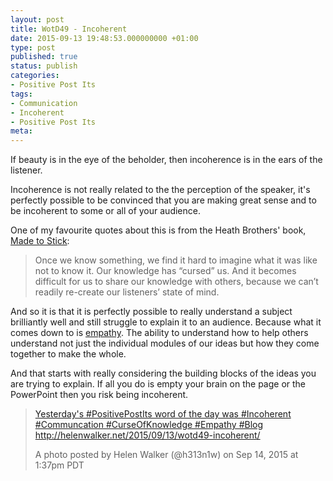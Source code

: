 ```yaml
---
layout: post
title: WotD49 - Incoherent
date: 2015-09-13 19:48:53.000000000 +01:00
type: post
published: true
status: publish
categories:
- Positive Post Its
tags:
- Communication
- Incoherent
- Positive Post Its
meta:
---
```

<p>If beauty is in the eye of the beholder, then incoherence is in the ears of the listener.</p>
<p>Incoherence is not really related to the the perception of the speaker, it's perfectly possible to be convinced that you are making great sense and to be incoherent to some or all of your audience.</p>
<p>One of my favourite quotes about this is from the Heath Brothers' book, <a title="the Heath Brothers" href="http://heathbrothers.com/books/made-to-stick/" target="_blank">Made to Stick</a>:</p>
<blockquote><p>Once we know something, we find it hard to imagine what it was like not to know it. Our knowledge has “cursed” us. And it becomes difficult for us to share our knowledge with others, because we can’t readily re-create our listeners’ state of mind.</p></blockquote>
<p>And so it is that it is perfectly possible to really understand a subject brilliantly well and still struggle to explain it to an audience. Because what it comes down to is <a title="Empathy" href="http://helenwalker.net/2014/07/27/empathy/" target="_blank">empathy</a>. The ability to understand how to help others understand not just the individual modules of our ideas but how they come together to make the whole.</p>
<p>And that starts with really considering the building blocks of the ideas you are trying to explain. If all you do is empty your brain on the page or the PowerPoint then you risk being incoherent.</p>
<blockquote class="instagram-media" data-instgrm-captioned="" data-instgrm-version="4">
<div>
<div></div>
<p><a href="https://instagram.com/p/7n-vhjCHgh/" target="_top">Yesterday's #PositivePostIts word of the day was #Incoherent #Communcation #CurseOfKnowledge #Empathy #Blog http://helenwalker.net/2015/09/13/wotd49-incoherent/</a></p>
<p>A photo posted by Helen Walker (@h313n1w) on <time datetime="2015-09-14T20:37:54+00:00">Sep 14, 2015 at 1:37pm PDT</time></p>
</div>
</blockquote>
<p><script src="//platform.instagram.com/en_US/embeds.js" async="" defer="defer"></script></p>

